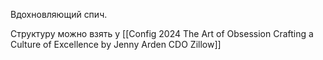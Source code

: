 Вдохновляющий спич. 

Структуру можно взять у [[Config 2024 The Art of Obsession Crafting a Culture of Excellence by Jenny Arden CDO Zillow]]


